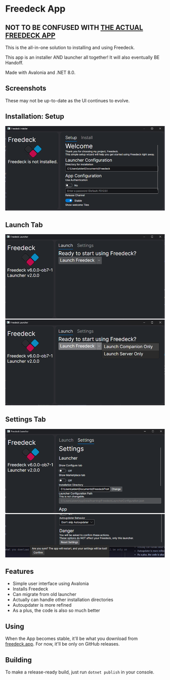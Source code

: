 ﻿# Freedeck App

## NOT TO BE CONFUSED WITH [THE ACTUAL FREEDECK APP](https://github.com/freedeck/freedeck)

This is the all-in-one solution to installing and using Freedeck.  

This app is an installer AND launcher all together! It will also eventually BE Handoff.

Made with Avalonia and .NET 8.0.

## Screenshots
These may not be up-to-date as the UI continues to evolve.  

## Installation: Setup
![Launch tab](ss/UIISetup.png)


## Launch Tab
![Launch tab](ss/UIMain.png)
![Launch tab with Companion or Server Only showing](ss/UIMainExtended.png)

## Settings Tab
![Settings tab](ss/UISettings.png)
![Settings tab, showing option to reset launcher config](ss/UISettingsExtended.png)

## Features

- Simple user interface using Avalonia
- Installs Freedeck
- Can migrate from old launcher
- Actually can handle other installation directories
- Autoupdater is more refined
- As a plus, the code is also so much better

## Using

When the App becomes stable, it'll be what you download from [freedeck.app](https://freedeck.app). For now, it'll be only on GitHub releases.

## Building

To make a release-ready build, just run `dotnet publish` in your console.